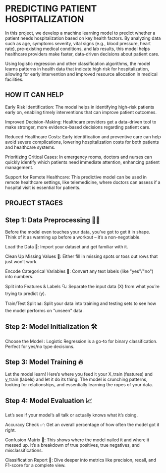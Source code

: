 
# PREDICTING  PATIENT  HOSPITALIZATION

In this project, we develop a machine learning model to predict whether a patient needs hospitalization based on key health factors. By analyzing data such as age, symptoms severity, vital signs (e.g., blood pressure, heart rate), pre-existing medical conditions, and lab results, this model helps healthcare providers make faster, data-driven decisions about patient care.

Using logistic regression and other classification algorithms, the model learns patterns in health data that indicate high risk for hospitalization, allowing for early intervention and improved resource allocation in medical facilities.

## HOW IT CAN HELP

Early Risk Identification: The model helps in identifying high-risk patients early on, enabling timely interventions that can improve patient outcomes.


Improved Decision-Making: Healthcare providers get a data-driven tool to make stronger, more evidence-based decisions regarding patient care.

Reduced Healthcare Costs: Early identification and preventive care can help avoid severe complications, lowering hospitalization costs for both patients and healthcare systems.

Prioritizing Critical Cases: In emergency rooms, doctors and nurses can quickly identify which patients need immediate attention, enhancing patient management.

Support for Remote Healthcare: This predictive model can be used in remote healthcare settings, like telemedicine, where doctors can assess if a hospital visit is essential for patients.
## PROJECT STAGES

## Step 1: Data Preprocessing 🧹✨
Before the model even touches your data, you’ve got to get it in shape. Think of it as warming up before a workout – it’s a non-negotiable.

Load the Data 📂: Import your dataset and get familiar with it.

Clean Up Missing Values 🧴: Either fill in missing spots or toss out rows that just won’t work.

Encode Categorical Variables 🔄: Convert any text labels (like "yes"/"no") into numbers.

Split into Features & Labels 🔍: Separate the input data (X) from what you’re trying to predict (y).

Train/Test Split 📊: Split your data into training and testing sets to see how the model performs on "unseen" data.


## Step 2: Model Initialization 🛠️

Choose the Model : Logistic Regression is a go-to for binary classification. Perfect for yes/no type decisions.


## Step 3: Model Training 🔥
Let the model learn! Here’s where you feed it your X_train (features) and y_train (labels) and let it do its thing. The model is crunching patterns, looking for relationships, and essentially learning the ropes of your data.


## Step 4: Model Evaluation 📈
Let’s see if your model’s all talk or actually knows what it’s doing.

Accuracy Check ✅: Get an overall percentage of how often the model got it right.

Confusion Matrix 🤯: This shows where the model nailed it and where it messed up. It’s a breakdown of true positives, true negatives, and misclassifications.

Classification Report 📝: Dive deeper into metrics like precision, recall, and F1-score for a complete view.
